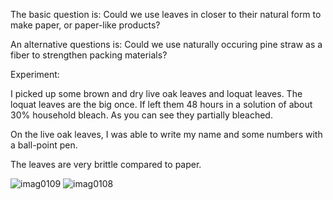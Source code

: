 The basic question is: Could we use leaves in closer to their natural form to make paper, or paper-like products?

An alternative questions is: Could we use naturally occuring pine straw as a fiber to strengthen packing materials?

Experiment:

I picked up some brown and dry live oak leaves and loquat leaves.  The loquat leaves are the big once.  If left them 48 hours
in a solution of about 30% household bleach.  As you can see they partially bleached.

On the live oak leaves, I was able to write my name and some numbers with a ball-point pen.

The leaves are very brittle compared to paper.


![imag0109](https://cloud.githubusercontent.com/assets/5296671/7166457/7571748a-e373-11e4-9e52-09c777d34703.jpg)
![imag0108](https://cloud.githubusercontent.com/assets/5296671/7166460/786cfae2-e373-11e4-859c-da6df0598083.jpg)
